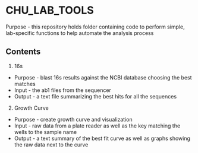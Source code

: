 # CHU_LAB_TOOLS

Purpose - this repository holds folder containing code to perform simple, lab-specific functions to help automate the analysis process

## Contents 

1. 16s 
- Purpose - blast 16s results against the NCBI database choosing the best matches
- Input - the ab1 files from the sequencer 
- Output - a text file summarizing the best hits for all the sequences 

2. Growth Curve
- Purpose - create growth curve and visualization
- Input - raw data from a plate reader as well as the key matching the wells to the sample name
- Output - a text summary of the best fit curve as well as graphs showing the raw data next to the curve
